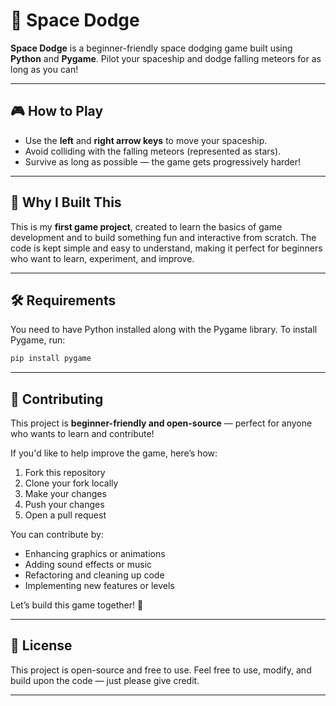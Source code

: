 # 🚀 Space Dodge

**Space Dodge** is a beginner-friendly space dodging game built using **Python** and **Pygame**.
Pilot your spaceship and dodge falling meteors for as long as you can!

---

## 🎮 How to Play

* Use the **left** and **right arrow keys** to move your spaceship.
* Avoid colliding with the falling meteors (represented as stars).
* Survive as long as possible — the game gets progressively harder!

---

## 🧠 Why I Built This

This is my **first game project**, created to learn the basics of game development and to build something fun and interactive from scratch.
The code is kept simple and easy to understand, making it perfect for beginners who want to learn, experiment, and improve.

---

## 🛠️ Requirements

You need to have Python installed along with the Pygame library.
To install Pygame, run:

```bash
pip install pygame
```

---

## 🤝 Contributing

This project is **beginner-friendly and open-source** — perfect for anyone who wants to learn and contribute!

If you'd like to help improve the game, here’s how:

1. Fork this repository
2. Clone your fork locally
3. Make your changes
4. Push your changes
5. Open a pull request

You can contribute by:

* Enhancing graphics or animations
* Adding sound effects or music
* Refactoring and cleaning up code
* Implementing new features or levels

Let’s build this game together! 💪

---

## 📄 License

This project is open-source and free to use.
Feel free to use, modify, and build upon the code — just please give credit.

---


